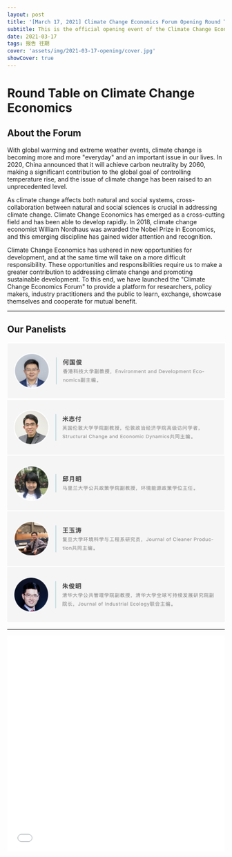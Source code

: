 ```yaml
---
layout: post
title: '[March 17, 2021] Climate Change Economics Forum Opening Round Table'
subtitle: This is the official opening event of the Climate Change Economics Forum
date: 2021-03-17
tags: 报告 往期
cover: 'assets/img/2021-03-17-opening/cover.jpg'
showCover: true
---
```


# Round Table on Climate Change Economics

## About the Forum

With global warming and extreme weather events, climate change is becoming more and more "everyday" and an important issue in our lives.
In 2020, China announced that it will achieve carbon neutrality by 2060, making a significant contribution to the global goal of controlling temperature rise, and the issue of climate change has been raised to an unprecedented level.

As climate change affects both natural and social systems, cross-collaboration between natural and social sciences is crucial in addressing climate change. Climate Change Economics has emerged as a cross-cutting field and has been able to develop rapidly. In 2018, climate change economist William Nordhaus was awarded the Nobel Prize in Economics, and this emerging discipline has gained wider attention and recognition.

Climate Change Economics has ushered in new opportunities for development, and at the same time will take on a more difficult responsibility. These opportunities and responsibilities require us to make a greater contribution to addressing climate change and promoting sustainable development. To this end, we have launched the "Climate Change Economics Forum" to provide a platform for researchers, policy makers, industry practitioners and the public to learn, exchange, showcase themselves and cooperate for mutual benefit.

----------

## Our Panelists

![Guojun He](/assets/img/2021-03-17-opening/heguojun.png)
![Zhifu Mi](/assets/img/2021-03-17-opening/mizhifu.png)
![Yueming Qiu](/assets/img/2021-03-17-opening/qiuyueming.png)
![Yutao Wang](/assets/img/2021-03-17-opening/wangyutao.png)
![Junming Zhu](/assets/img/2021-03-17-opening/zhujunming.png)

------------

<iframe style="width: 100%;height: 500px;" src="//player.bilibili.com/player.html?aid=587180059&bvid=BV1Kz4y127rj&cid=311680542&page=1" scrolling="no" border="0" frameborder="no" framespacing="0" allowfullscreen="true"> </iframe>
